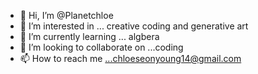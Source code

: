 - 👋 Hi, I’m @Planetchloe
- 👀 I’m interested in ... creative coding and generative art 
- 🌱 I’m currently learning ... algbera 
- 💞️ I’m looking to collaborate on ...coding
- 📫 How to reach me ...chloeseonyoung14@gmail.com

<!---
Planetchloe/Planetchloe is a ✨ special ✨ repository because its `README.md` (this file) appears on your GitHub profile.
You can click the Preview link to take a look at your changes.
--->
